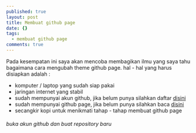 ```yaml
---
published: true
layout: post
title: Membuat github page
date: {}
tags: 
  - membuat github page
comments: true
---
```

Pada kesempatan ini saya akan mencoba membagikan ilmu yang saya tahu bagaimana cara mengubah theme github page.
hal - hal yang harus disiapkan adalah :
- komputer / laptop yang sudah siap pakai
- jaringan internet yang stabil
- sudah mempunyai akun github, jika belum punya silahkan daftar [disini](https://github.com/)
- sudah mempunyai github page, jika belum punya silahkan baca [disini](http://adnilriza.github.io/Membuat-Github-Page/)
- secangkir kopi untuk menikmati tahap - tahap membuat github page

###### buka akun github dan buat repository baru

<figure>
	<a href="http://s20.postimg.org/p8yrm3aal/1_new_repository.png">
	<img src="http://s20.postimg.org/p8yrm3aal/1_new_repository.png></a>
</figure>
 
